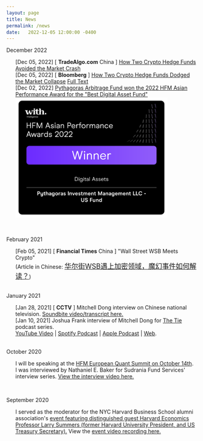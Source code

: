 ```yaml
---
layout: page
title: News
permalink: /news
date:   2022-12-05 12:00:00 -0400
---
```

December 2022

<ul style="list-style-type: none;">
    <li>
      [Dec 05, 2022] [ <b>TradeAlgo.com</b> China ] <a href="https://www.tradealgo.com/news/how-two-crypto-hedge-funds-avoided-the-market-crash">How Two Crypto Hedge Funds Avoided the Market Crash</a>
    </li>
    <li>
      [Dec 05, 2022] [ <b>Bloomberg</b> ] <a href="https://www.bloomberg.com/news/articles/2022-12-04/two-pythagoras-crypto-hedge-funds-see-8-performance-gains-in-2022?srnd=premium-asia">How Two Crypto Hedge Funds Dodged the Market Collapse</a> <a
            href="https://mitchelldong.com/how-two-crypto-hedge-funds-dodged-the-market-collapse/" target="_blank">Full Text </a>
    </li>
    <li>
      [Dec 02, 2022] <a href="https://mitchelldong.com/the-pythagoras-arbitrage-fund-won-2022-HFM-asia-performance-award/">Pythagoras Arbitrage Fund won the 2022 HFM Asian Performance Award for the "Best
      Digital Asset Fund"</a> <br>
      <img src="/assets/images/hmf2022_award/2022_HFM_award3.png" alt="" width="400px">
    </li>
</ul>
<br />

February 2021

<ul style="list-style-type: none;">
    <li>
      [Feb 05, 2021] [ <b>Financial Times</b> China ] "Wall Street WSB Meets Crypto" <br/>
      (Article in Chinese: <a style="font-size:18px;" href="http://cn.ft.com/story/001091336" target="_">
        华尔街WSB遇上加密领域，魔幻事件如何解读？</a>)
    </li>
</ul>
<br />
January 2021

  <ul style="list-style-type: none;">
    <li>
      [Jan 28, 2021] [ <b>CCTV</b> ] Mitchell Dong interview on Chinese national television.
      <a href="http://www.cctvplus.com/news/20210128/8175511.shtml" target="_">Soundbite video/transcript here.</a>
    </li>
    <li>
      [Jan 10, 2021] Joshua Frank interview of Mitchell Dong for <a href="https://thetie.io" target="_">The Tie</a> podcast series.
      <br/>
      <a href="https://www.youtube.com/watch?v=HJpWp9-gm3M" blank="_">YouTube Video</a> | 
      <a href="https://open.spotify.com/episode/4hm25TIjMOug9eo4QMbBho" blank="_">Spotify Podcast</a> |
      <a href="https://podcasts.apple.com/us/podcast/fundamental-value-a-bitcoin-podcast/id1526563536" blank="_">Apple Podcast</a> |
      <a href="https://share.transistor.fm/s/9b8bc39e" blank="_">Web</a>.
    </li>
  </ul>

<br />
October 2020

<ul style="list-style-type: none;">
  <li>I will be speaking at the <a href="https://www.hfmeuquantsummit.com/agenda" target="_">HFM European Quant Summit on October 14th</a>.
  </li>

<li>
  I was interviewed by Nathaniel E. Baker for Sudrania Fund Services' interview series.
  <a href="https://youtu.be/qQ8HXXhbdjA" target="_">View the interview video here.</a>
</li>
</ul>

<br />

September 2020
<ul style="list-style-type: none;">
<li>I served as the moderator for the NYC Harvard Business School alumni association's <a href="https://www.hbscny.org/events/register-virtual-lawrence-h-summers-on-the-post-covid-19-economy-managing-the-new-normal/" target="_">
event featuring distinguished guest Harvard Economics Professor Larry Summers (former Harvard University President, and US Treasury Secretary).</a>
View the <a href="https://us02web.zoom.us/rec/play/HF-xo60GnO0A6R-AKVgkXmzvk5uJ2HG-ZwwDO8R5TlbbtuwJfRxFHBbeRkAVykHfMAkLA0xg3Q2TWOyH.0J-vV6GM_LVVMgBc?continueMode=true&_x_zm_rtaid=Xh6vbhK5Qj6UF6ufUnDgcA.1602594313474.b8ba380923757f6a9bb833d104e285a9&_x_zm_rhtaid=75" target="_">event video recording here.</a>
</li>
 </ul>

